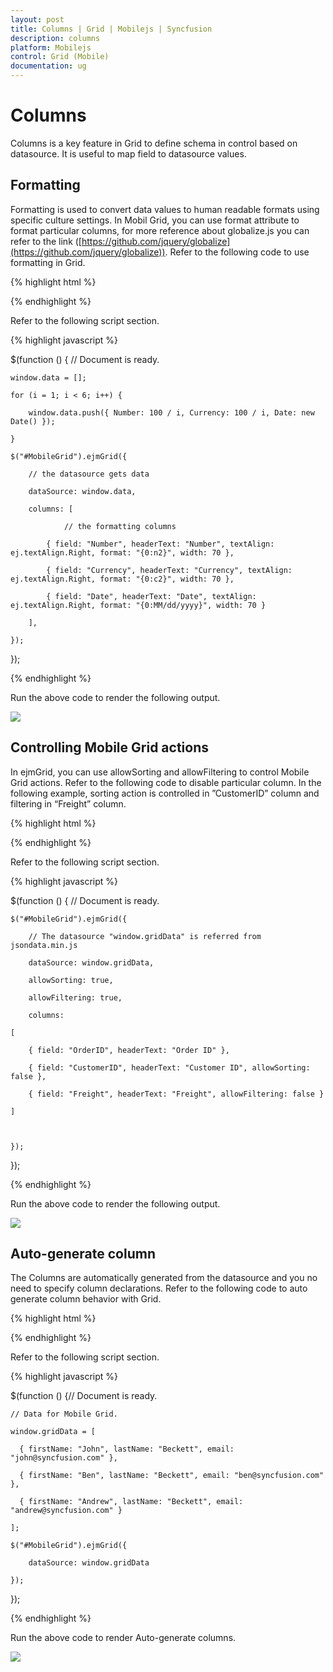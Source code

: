 ```yaml
---
layout: post
title: Columns | Grid | Mobilejs | Syncfusion
description: columns
platform: Mobilejs
control: Grid (Mobile)
documentation: ug
---
```


# Columns

Columns is a key feature in Grid to define schema in control based on datasource. It is useful to map field to datasource values.

## Formatting

Formatting is used to convert data values to human readable formats using specific culture settings. In Mobil Grid, you can use format attribute to format particular columns, for more reference about globalize.js you can refer to the link ([https://github.com/jquery/globalize](https://github.com/jquery/globalize)). Refer to the following code to use formatting in Grid.

{% highlight html %}

<div id="MobileGrid"></div>

{% endhighlight %}

Refer to the following script section.

{% highlight javascript %}

$(function () { // Document is ready.

	window.data = [];

	for (i = 1; i < 6; i++) {

		window.data.push({ Number: 100 / i, Currency: 100 / i, Date: new Date() });

	}

	$("#MobileGrid").ejmGrid({

		// the datasource gets data

		dataSource: window.data,

		columns: [

				// the formatting columns

			{ field: "Number", headerText: "Number", textAlign: ej.textAlign.Right, format: "{0:n2}", width: 70 },

			{ field: "Currency", headerText: "Currency", textAlign: ej.textAlign.Right, format: "{0:c2}", width: 70 },

			{ field: "Date", headerText: "Date", textAlign: ej.textAlign.Right, format: "{0:MM/dd/yyyy}", width: 70 }

		],

	});

});

{% endhighlight %}

Run the above code to render the following output.

![](Columns_images/Columns_img1.png)

## Controlling Mobile Grid actions

In ejmGrid, you can use allowSorting and allowFiltering to control Mobile Grid actions. Refer to the following code to disable particular column. In the following example, sorting action is controlled in ”CustomerID” column and filtering in “Freight” column.

{% highlight html %}

<div id="MobileGrid"> </div>

{% endhighlight %}

Refer to the following script section.

{% highlight javascript %}

$(function () { // Document is ready.

	$("#MobileGrid").ejmGrid({

		// The datasource "window.gridData" is referred from jsondata.min.js

		dataSource: window.gridData,

		allowSorting: true,

		allowFiltering: true,

		columns:

	[

		{ field: "OrderID", headerText: "Order ID" },

		{ field: "CustomerID", headerText: "Customer ID", allowSorting: false },

		{ field: "Freight", headerText: "Freight", allowFiltering: false }

	]



	});

});

{% endhighlight %}

Run the above code to render the following output.

![](Columns_images/Columns_img2.png)

## Auto-generate column

The Columns are automatically generated from the datasource and you no need to specify column declarations. Refer to the following code to auto generate column behavior with Grid.

{% highlight html %}

<div id="MobileGrid"> </div>

{% endhighlight %}

Refer to the following script section.

{% highlight javascript %}

$(function () {// Document is ready.

	// Data for Mobile Grid.

	window.gridData = [

	  { firstName: "John", lastName: "Beckett", email: "john@syncfusion.com" },

	  { firstName: "Ben", lastName: "Beckett", email: "ben@syncfusion.com" },

	  { firstName: "Andrew", lastName: "Beckett", email: "andrew@syncfusion.com" }

	];

	$("#MobileGrid").ejmGrid({

		dataSource: window.gridData

	});

});

{% endhighlight %}

Run the above code to render Auto-generate columns.

![](Columns_images/Columns_img3.png)
